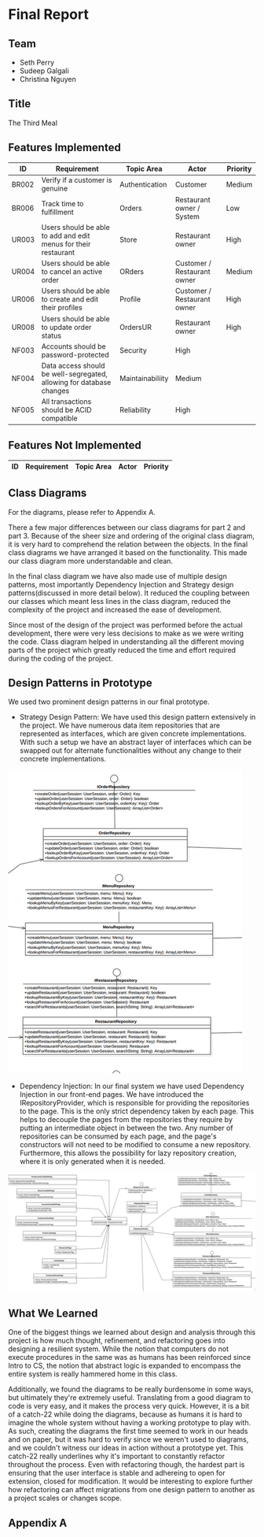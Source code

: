 # Final Report

## Team
*  Seth Perry
*  Sudeep Galgali
*  Christina Nguyen

## Title
The Third Meal

## Features Implemented

| ID | Requirement | Topic Area | Actor | Priority |
| --- | --- | --- | --- | --- |
| BR002 | Verify if a customer is genuine | Authentication | Customer | Medium |
| BR006 | Track time to fulfillment | Orders | Restaurant owner / System | Low |
| UR003 | Users should be able to add and edit menus for their restaurant | Store | Restaurant owner | High |
| UR004 | Users should be able to cancel an active order | ORders |Customer / Restaurant owner | Medium |
| UR006 | Users should be able to create and edit their profiles | Profile | Customer / Restaurant owner | High |
| UR008 | Users should be able to update order status | OrdersUR | Restaurant owner | High |
| NF003 | Accounts should be password-protected | Security | High |
| NF004 | Data access should be well-segregated, allowing for database changes | Maintainabiliity | Medium |
| NF005 | All transactions should be ACID compatible | Reliability | High |

## Features Not Implemented

| ID | Requirement | Topic Area | Actor | Priority |
| --- | --- | --- | --- | --- |

## Class Diagrams

For the diagrams, please refer to Appendix A.

There a few major differences between our class diagrams for part 2 and part 3. Because of the sheer size and ordering of the original class diagram, it is very hard to comprehend the relation between the objects. In the final class diagrams we have arranged it based on the functionality. This made our class diagram more understandable and clean. 

In the final class diagram we have also made use of multiple design patterns, most importantly Dependency Injection and Strategy design patterns(discussed in more detail below). It reduced the coupling between our classes which meant less lines in the class diagram, reduced the complexity of the project and increased the ease of development. 

Since most of the design of the project was performed before the actual development, there were very less decisions to make as we were writing the code. Class diagram helped in understanding all the different moving parts of the project which greatly reduced the time and effort required during the coding of the project. 


## Design Patterns in Prototype

We used two prominent design patterns in our final prototype.

* Strategy Design Pattern: We have used this design pattern extensively in the project. We have numerous data item repositories that are represented as interfaces, which are given concrete implementations. With such a setup we have an abstract layer of interfaces which can be swapped out for alternate functionalities without any change to their concrete implementations.

<img src="strategy.png" alt="" title="Strategy Design Pattern" />

* Dependency Injection: In our final system we have used Dependency Injection in our front-end pages. We have introduced the IRepositoryProvider, which is responsible for providing the repositories to the page. This is the only strict dependency taken by each page. This helps to decouple the pages from the repositories they require by putting an intermediate object in between the two. Any number of repositories can be consumed by each page, and the page's constructors will not need to be modified to consume a new repository. Furthermore, this allows the possibility for lazy repository creation, where it is only generated when it is needed.

<img src="DI.png" alt="" title="Dependency Injection Design Pattern" />

## What We Learned

One of the biggest things we learned about design and analysis through this
project is how much thought, refinement, and refactoring goes into designing
a resilient system. While the notion that computers do not execute procedures
in the same was as humans has been reinforced since Intro to CS, the notion
that abstract logic is expanded to encompass the entire system is really
hammered home in this class.

Additionally, we found the diagrams to be really burdensome in some ways, but
ultimately they're extremely useful. Translating from a good diagram to code
is very easy, and it makes the process very quick. However, it is a bit of
a catch-22 while doing the diagrams, because as humans it is hard to imagine
the whole system without having a working prototype to play with. As such,
creating the diagrams the first time seemed to work in our heads and on
paper, but it was hard to verify since we weren't used to diagrams, and we
couldn't witness our ideas in action without a prototype yet. This catch-22
really underlines why it's important to constantly refactor throughout
the process. Even with refactoring though, the hardest part is ensuring
that the user interface is stable and adhereing to open for extension,
closed for modification. It would be interesting to explore further how
refactoring can affect migrations from one design pattern to another
as a project scales or changes scope.

## Appendix A

